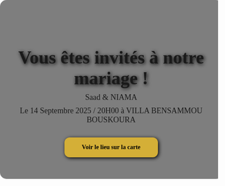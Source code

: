 <!DOCTYPE html>
<html lang="fr">
<head>
  <meta charset="UTF-8">
  <meta name="viewport" content="width=device-width, initial-scale=1.0">
  <title>Invitation Mariage</title>
  <link href="https://fonts.googleapis.com/css2?family=Amiri&display=swap" rel="stylesheet">
  <style>
    body, html {
      margin: 0;
      padding: 0;
      height: 100%;
      font-family: 'Amiri', serif;
      overflow: hidden;
    }

    /* Fond avec motif marocain */
    body {
      background: url('fond-marocain.jpg') no-repeat center center fixed;
      background-size: cover;
      display: flex;
      justify-content: center;
      align-items: center;
      color: #fff;
    }

    /* Overlay semi-transparent */
    .overlay {
      background: rgba(0,0,0,0.5);
      padding: 50px 30px;
      text-align: center;
      border-radius: 15px;
      max-width: 800px;
      width: 90%;
    }

    h1 {
      font-size: 3em;
      margin-bottom: 0.2em;
      text-shadow: 2px 2px 8px #000;
    }

    p {
      font-size: 1.3em;
      margin: 10px 0;
    }

    .btn {
      display: inline-block;
      margin-top: 20px;
      padding: 15px 40px;
      background: #d4af37;
      color: #000;
      text-decoration: none;
      font-weight: bold;
      border-radius: 12px;
      transition: 0.3s;
      box-shadow: 2px 2px 8px #000;
    }

    .btn:hover {
      background: #b88f2c;
    }

    /* Animation de légers motifs marocains */
    .pattern {
      position: absolute;
      top: 0; left: 0;
      width: 100%; height: 100%;
      background: url('motif-marocain.png') repeat;
      opacity: 0.1;
      animation: movePattern 20s linear infinite;
      pointer-events: none;
    }

    @keyframes movePattern {
      0% { background-position: 0 0; }
      100% { background-position: 1000px 1000px; }
    }

  </style>
</head>
<body>
  <div class="pattern"></div>
  <div class="overlay">
    <h1>Vous êtes invités à notre mariage !</h1>
    <p>Saad & NIAMA </p>
    <p>Le 14 Septembre 2025 / 20H00  à VILLA BENSAMMOU BOUSKOURA </p>
    <a href="https://maps.app.goo.gl/qygZ64TZWfqAXfBb6?g_st=ic" class="btn" target="_blank">Voir le lieu sur la carte</a>
  </div>
</body>
</html>
